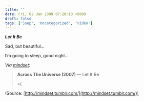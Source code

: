 ```yaml
---
title: ''
date: Fri, 02 Jan 2009 07:20:13 +0000
draft: false
tags: ['Soup', 'Uncategorized', 'Vidéo']
---
```


**_Let It Be_**

Sad, but beautiful…

I’m going to sleep, good night…

_Via [mindset](http://mindset.tumblr.com/post/67443297/across-the-universe-2007-let-it-be)_:

> **Across The Universe (2007)** — Let It Be
> 
> \=(

(Source: [http://mindset.tumblr.com/](http://mindset.tumblr.com/))